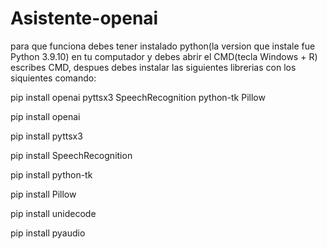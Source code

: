 # Asistente-openai
para que funciona debes tener instalado python(la version que instale fue Python 3.9.10) en tu computador y debes abrir el CMD(tecla Windows + R) escribes CMD,
despues debes instalar las siguientes  librerias con los siquientes comando:

pip install openai pyttsx3 SpeechRecognition python-tk Pillow

pip install openai

pip install pyttsx3

pip install SpeechRecognition

pip install python-tk

pip install Pillow

pip install unidecode

pip install pyaudio

